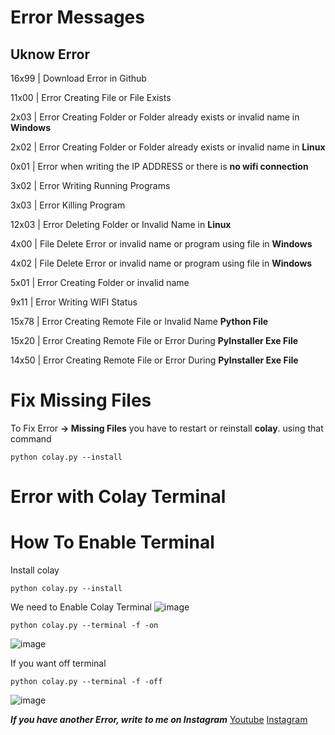 # Error Messages

## Uknow Error


16x99    | Download Error in Github

11x00    | Error Creating File or File Exists

2x03     | Error Creating Folder or Folder already exists or invalid name in **Windows**

2x02     | Error Creating Folder or Folder already exists or invalid name in **Linux**

0x01     | Error when writing the IP ADDRESS or there is **no wifi connection**

3x02     | Error Writing Running Programs

3x03     | Error Killing Program

12x03    | Error Deleting Folder or Invalid Name in **Linux**

4x00     | File Delete Error or invalid name or program using file in **Windows**

4x02     | File Delete Error or invalid name or program using file in **Windows**

5x01     | Error Creating Folder or invalid name

9x11     | Error Writing WIFI Status

15x78    | Error Creating Remote File or Invalid Name **Python File**

15x20    | Error Creating Remote File or Error During **PyInstaller Exe File**

14x50    | Error Creating Remote File or Error During **PyInstaller Exe File**




# Fix Missing Files
To Fix Error **-> Missing Files** you have to restart or reinstall **colay**. using that command 
                                                                                                
```
python colay.py --install
 ```

# Error with Colay Terminal

# How To Enable Terminal

Install colay
```
python colay.py --install
 ```
We need to Enable Colay Terminal
![image](https://github.com/DaM201/Colay-Error-Messages/assets/68821652/24f93685-7eeb-4ef2-bdf8-43975f870e39)

```
python colay.py --terminal -f -on
 ```
![image](https://github.com/DaM201/Colay-Error-Messages/assets/68821652/937f78e3-c65b-4085-8fe3-45f4ff4df67e)

If you want off terminal
```
python colay.py --terminal -f -off
 ```
![image](https://github.com/DaM201/Colay-Error-Messages/assets/68821652/cc8fcc24-3869-4df3-8ac1-7055d1f94a06)

***If you have another Error, write to me on Instagram***
[Youtube](https://www.youtube.com/channel/UC8Ao1YisJbPGCNG73EhtDCw)
[Instagram](https://www.instagram.com/hnc_conporation/)
